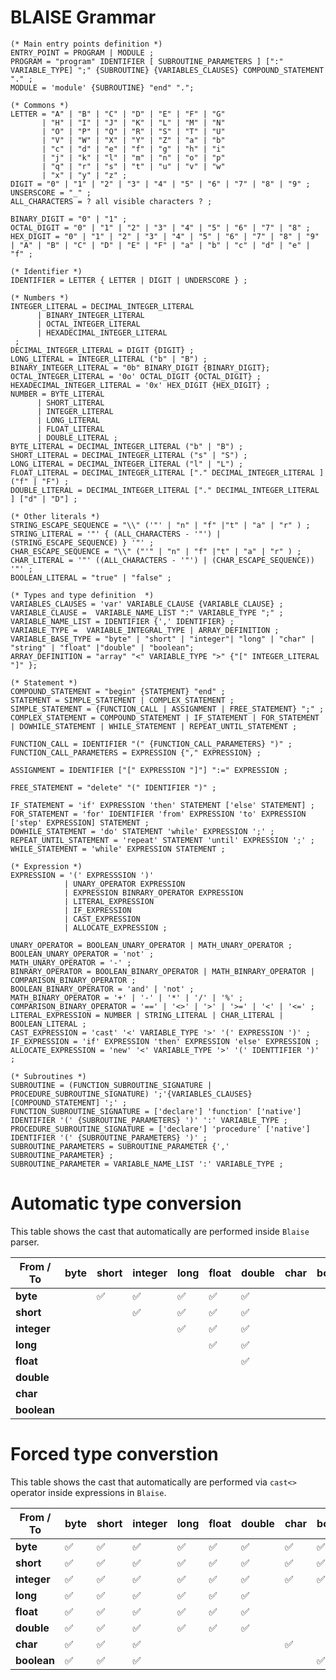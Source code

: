 # BLAISE Grammar

```EBNF
(* Main entry points definition *)
ENTRY_POINT = PROGRAM | MODULE ;
PROGRAM = "program" IDENTIFIER [ SUBROUTINE_PARAMETERS ] [":" VARIABLE_TYPE] ";" {SUBROUTINE} {VARIABLES_CLAUSES} COMPOUND_STATEMENT  "." ;
MODULE = 'module' {SUBROUTINE} "end" ".";

(* Commons *)
LETTER = "A" | "B" | "C" | "D" | "E" | "F" | "G"
       | "H" | "I" | "J" | "K" | "L" | "M" | "N"
       | "O" | "P" | "Q" | "R" | "S" | "T" | "U"
       | "V" | "W" | "X" | "Y" | "Z" | "a" | "b"
       | "c" | "d" | "e" | "f" | "g" | "h" | "i"
       | "j" | "k" | "l" | "m" | "n" | "o" | "p"
       | "q" | "r" | "s" | "t" | "u" | "v" | "w"
       | "x" | "y" | "z" ;
DIGIT = "0" | "1" | "2" | "3" | "4" | "5" | "6" | "7" | "8" | "9" ;
UNSERSCORE = "_" ;
ALL_CHARACTERS = ? all visible characters ? ;

BINARY_DIGIT = "0" | "1" ;
OCTAL_DIGIT = "0" | "1" | "2" | "3" | "4" | "5" | "6" | "7" | "8" ;
HEX_DIGIT = "0" | "1" | "2" | "3" | "4" | "5" | "6" | "7" | "8" | "9" | "A" | "B" | "C" | "D" | "E" | "F" | "a" | "b" | "c" | "d" | "e" | "f" ;

(* Identifier *)
IDENTIFIER = LETTER { LETTER | DIGIT | UNDERSCORE } ;

(* Numbers *)
INTEGER_LITERAL = DECIMAL_INTEGER_LITERAL
      | BINARY_INTEGER_LITERAL
      | OCTAL_INTEGER_LITERAL
      | HEXADECIMAL_INTEGER_LITERAL
 ;
DECIMAL_INTEGER_LITERAL = DIGIT {DIGIT} ;
LONG_LITERAL = INTEGER_LITERAL ("b" | "B") ;
BINARY_INTEGER_LITERAL = "0b" BINARY_DIGIT {BINARY_DIGIT};
OCTAL_INTEGER_LITERAL = '0o' OCTAL_DIGIT {OCTAL_DIGIT} ;
HEXADECIMAL_INTEGER_LITERAL = '0x' HEX_DIGIT {HEX_DIGIT} ;
NUMBER = BYTE_LITERAL
      | SHORT_LITERAL 
      | INTEGER_LITERAL
      | LONG_LITERAL
      | FLOAT_LITERAL
      | DOUBLE_LITERAL ;
BYTE_LITERAL = DECIMAL_INTEGER_LITERAL ("b" | "B") ;
SHORT_LITERAL = DECIMAL_INTEGER_LITERAL ("s" | "S") ;
LONG_LITERAL = DECIMAL_INTEGER_LITERAL ("l" | "L") ;
FLOAT_LITERAL = DECIMAL_INTEGER_LITERAL ["." DECIMAL_INTEGER_LITERAL ] ("f" | "F") ;
DOUBLE_LITERAL = DECIMAL_INTEGER_LITERAL ["." DECIMAL_INTEGER_LITERAL ] ["d" | "D"] ;

(* Other literals *)
STRING_ESCAPE_SEQUENCE = "\\" ('"' | "n" | "f" |"t" | "a" | "r" ) ;
STRING_LITERAL = '"' { (ALL_CHARACTERS - '"') | (STRING_ESCAPE_SEQUENCE) } '"' ;
CHAR_ESCAPE_SEQUENCE = "\\" ("'" | "n" | "f" |"t" | "a" | "r" ) ;
CHAR_LITERAL = '"' ((ALL_CHARACTERS - '"') | (CHAR_ESCAPE_SEQUENCE)) '"' ;
BOOLEAN_LITERAL = "true" | "false" ;

(* Types and type definition  *)
VARIABLES_CLAUSES = 'var' VARIABLE_CLAUSE {VARIABLE_CLAUSE} ;
VARIABLE_CLAUSE =  VARIABLE_NAME_LIST ":" VARIABLE_TYPE ";" ;
VARIABLE_NAME_LIST = IDENTIFIER {',' IDENTIFIER} ;
VARIABLE_TYPE =  VARIABLE_INTEGRAL_TYPE | ARRAY_DEFINITION ;
VARIABLE_BASE_TYPE = "byte" | "short" | "integer"| "long" | "char" | "string" | "float" |"double" | "boolean";
ARRAY_DEFINITION = "array" "<" VARIABLE_TYPE ">" {"[" INTEGER_LITERAL "]" };

(* Statement *)
COMPOUND_STATEMENT = "begin" {STATEMENT} "end" ;
STATEMENT = SIMPLE_STATEMENT | COMPLEX_STATEMENT ;
SIMPLE_STATEMENT = {FUNCTION_CALL | ASSIGNMENT | FREE_STATEMENT} ";" ;
COMPLEX_STATEMENT = COMPOUND_STATEMENT | IF_STATEMENT | FOR_STATEMENT | DOWHILE_STATEMENT | WHILE_STATEMENT | REPEAT_UNTIL_STATEMENT ;

FUNCTION_CALL = IDENTIFIER "(" {FUNCTION_CALL_PARAMETERS} ")" ;
FUNCTION_CALL_PARAMETERS = EXPRESSION {"," EXPRESSION} ;

ASSIGNMENT = IDENTIFIER ["[" EXPRESSION "]"] ":=" EXPRESSION ;

FREE_STATEMENT = "delete" "(" IDENTIFIER ")" ;

IF_STATEMENT = 'if' EXPRESSION 'then' STATEMENT ['else' STATEMENT] ;
FOR_STATEMENT = 'for' IDENTIFIER 'from' EXPRESSION 'to' EXPRESSION ['step' EXPRESSION] STATEMENT ;
DOWHILE_STATEMENT = 'do' STATEMENT 'while' EXPRESSION ';' ;
REPEAT_UNTIL_STATEMENT = 'repeat' STATEMENT 'until' EXPRESSION ';' ;
WHILE_STATEMENT = 'while' EXPRESSION STATEMENT ;

(* Expression *)
EXPRESSION = '(' EXPRESSSION ')' 
            | UNARY_OPERATOR EXPRESSION 
            | EXPRESSION BINRARY_OPERATOR EXPRESSION
            | LITERAL_EXPRESSION
            | IF_EXPRESSION
            | CAST_EXPRESSION
            | ALLOCATE_EXPRESSION ;

UNARY_OPERATOR = BOOLEAN_UNARY_OPERATOR | MATH_UNARY_OPERATOR ;
BOOLEAN_UNARY_OPERATOR = 'not' ;
MATH_UNARY_OPERATOR = '-' ;
BINRARY_OPERATOR = BOOLEAN_BINARY_OPERATOR | MATH_BINRARY_OPERATOR | COMPARISON_BINARY_OPERATOR ;
BOOLEAN_BINARY_OPERATOR = 'and' | 'not' ;
MATH_BINARY_OPERATOR = '+' | '-' | '*' | '/' | '%' ;
COMPARISON_BINARY_OPERATOR = '==' | '<>' | '>' | '>=' | '<' | '<=' ;
LITERAL_EXPRESSION = NUMBER | STRING_LITERAL | CHAR_LITERAL | BOOLEAN_LITERAL ;
CAST_EXPRESSION = 'cast' '<' VARIABLE_TYPE '>' '(' EXPRESSION ')' ;
IF_EXPRESSION = 'if' EXPRESSION 'then' EXPRESSION 'else' EXPRESSION ;
ALLOCATE_EXPRESSION = 'new' '<' VARIABLE_TYPE '>' '(' IDENTTIFIER ')' ;

(* Subroutines *)
SUBROUTINE = (FUNCTION_SUBROUTINE_SIGNATURE | PROCEDURE_SUBROUTINE_SIGNATURE) ';'{VARIABLES_CLAUSES} [COMPOUND_STATEMENT] ';' ;
FUNCTION_SUBROUTINE_SIGNATURE = ['declare'] 'function' ['native'] IDENTIFIER '(' {SUBROUTINE_PARAMETERS} ')' ':' VARIABLE_TYPE ;
PROCEDURE_SUBROUTINE_SIGNATURE = ['declare'] 'procedure' ['native'] IDENTIFIER '(' {SUBROUTINE_PARAMETERS} ')' ;
SUBROUTINE_PARAMETERS = SUBROUTINE_PARAMETER {',' SUBROUTINE_PARAMETER} ;
SUBROUTINE_PARAMETER = VARIABLE_NAME_LIST ':' VARIABLE_TYPE ;
```
# Automatic type conversion
This table shows the cast that automatically are performed inside `Blaise` parser.

| From / To | byte | short | integer |long | float | double | char | boolean |
| --- | --- | --- | --- | --- | --- | --- | --- | --- |
| **byte** |  | :white_check_mark: | :white_check_mark: | :white_check_mark: | :white_check_mark: | :white_check_mark: |  |  |
| **short** |  |  | :white_check_mark: | :white_check_mark: | :white_check_mark: | :white_check_mark: |  |  |
| **integer** |  |  |  | :white_check_mark: | :white_check_mark: | :white_check_mark: |  |  |
| **long** |  |  |  |  | :white_check_mark: | :white_check_mark: |  |  |
| **float** |  |  |  |  |  | :white_check_mark: |  |  |
| **double** |  |  |  |  |  |  |  |  |
| **char** |  |  |  |  |  |  |  |  |
| **boolean** |  |  |  |  |  |  |  |  |


# Forced type converstion
This table shows the cast that automatically are performed via `cast<>` operator inside expressions in `Blaise`.

| From / To | byte | short | integer |long | float | double | char | boolean |
| --- | --- | --- | --- | --- | --- | --- | --- | --- |
| **byte** | :white_check_mark: | :white_check_mark: | :white_check_mark: | :white_check_mark: | :white_check_mark: | :white_check_mark: | :white_check_mark: | :white_check_mark: |
| **short** | :white_check_mark: | :white_check_mark: | :white_check_mark: | :white_check_mark: | :white_check_mark: | :white_check_mark: | :white_check_mark: | :white_check_mark: |
| **integer** | :white_check_mark: | :white_check_mark: | :white_check_mark: | :white_check_mark: | :white_check_mark: | :white_check_mark: | :white_check_mark: | :white_check_mark: |
| **long** | :white_check_mark: | :white_check_mark: | :white_check_mark: | :white_check_mark: | :white_check_mark: | :white_check_mark: |  |  |
| **float** | :white_check_mark: | :white_check_mark: | :white_check_mark: | :white_check_mark: | :white_check_mark: | :white_check_mark: |  |  |
| **double** | :white_check_mark: | :white_check_mark: | :white_check_mark: | :white_check_mark: | :white_check_mark: | :white_check_mark: |  |  |
| **char** | :white_check_mark: | :white_check_mark: | :white_check_mark: |  |  |  | :white_check_mark: |  |
| **boolean** | :white_check_mark: | :white_check_mark: | :white_check_mark: |  |  |  |  | :white_check_mark: |
